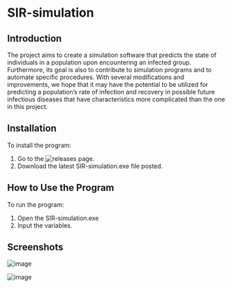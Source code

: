 # SIR-simulation
## Introduction
The project aims to create a simulation software that predicts the state of individuals in a population upon encountering an infected group. Furthermore, its goal is also to contribute to simulation programs and to automate specific procedures. With several modifications and improvements, we hope that it may have the potential to be utilized for predicting a population’s rate of infection and recovery in possible future infectious diseases that have characteristics more complicated than the one in this project.

## Installation
To install the program:
1. Go to the ![releases](https://github.com/FaisalTamanoJr/SIR-simulation/releases) page.
2. Download the latest SIR-simulation.exe file posted.

## How to Use the Program
To run the program:
1. Open the SIR-simulation.exe
2. Input the variables. 

## Screenshots
![image](https://user-images.githubusercontent.com/84402344/232113728-67a7f969-3c4f-4fc3-b32e-21dff77210bc.png)

![image](https://user-images.githubusercontent.com/84402344/232113783-17fabe2c-c247-4e01-bef9-0519565c1d2e.png)

